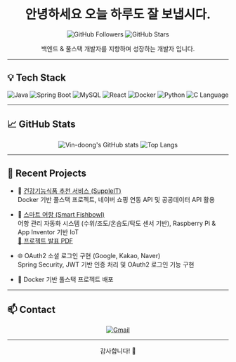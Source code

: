 <h1 align="center">안녕하세요 오늘 하루도 잘 보냅시다.</h1>
<p align="center">
  <img src="https://img.shields.io/github/followers/Vin-doong?label=Followers&style=social" alt="GitHub Followers" />
  <img src="https://img.shields.io/github/stars/Vin-doong?label=Stars&style=social" alt="GitHub Stars" />
</p>

<p align="center">백엔드 & 풀스택 개발자를 지향하며 성장하는 개발자 입니다.</p>

---

## 💡 Tech Stack

<p align="center">
  <img src="https://img.shields.io/badge/Java-007396?style=for-the-badge&logo=openjdk&logoColor=white" alt="Java" />
  <img src="https://img.shields.io/badge/Spring Boot-6DB33F?style=for-the-badge&logo=spring-boot&logoColor=white" alt="Spring Boot" />
  <img src="https://img.shields.io/badge/MySQL-4479A1?style=for-the-badge&logo=mysql&logoColor=white" alt="MySQL" />
  <img src="https://img.shields.io/badge/React-61DAFB?style=for-the-badge&logo=react&logoColor=black" alt="React" />
  <img src="https://img.shields.io/badge/Docker-2496ED?style=for-the-badge&logo=docker&logoColor=white" alt="Docker" />
  <img src="https://img.shields.io/badge/Python-3776AB?style=for-the-badge&logo=python&logoColor=white" alt="Python" />
  <img src="https://img.shields.io/badge/C-A8B9CC?style=for-the-badge&logo=c&logoColor=white" alt="C Language" />
</p>

---

## 📈 GitHub Stats

<p align="center">
  <img src="https://github-readme-stats.vercel.app/api?username=Vin-doong&show_icons=true&theme=default" alt="Vin-doong's GitHub stats" />
  <img src="https://github-readme-stats.vercel.app/api/top-langs/?username=Vin-doong&layout=compact&theme=default" alt="Top Langs" />
</p>

---

## 📝 Recent Projects

- 💊 [건강기능식품 추천 서비스 (SuppleIT)](https://github.com/Vin-doong/suppleit_docker_final)  
  Docker 기반 풀스택 프로젝트, 네이버 쇼핑 연동 API 및 공공데이터 API 활용

- 🐠 [스마트 어항 (Smart Fishbowl)](https://github.com/Vin-doong/smartfishbowl)  
  어항 관리 자동화 시스템 (수위/조도/온습도/탁도 센서 기반), Raspberry Pi & App Inventor 기반 IoT  
  [📄 프로젝트 발표 PDF](https://github.com/Vin-doong/smartfishbowl/blob/main/14%EC%A1%B0_%EC%8A%A4%EB%A7%88%ED%8A%B8%EC%96%B4%ED%95%AD_%EC%9E%91%ED%92%88%EA%B5%AC%ED%98%84_%EC%B5%9C%EC%A2%85.pdf)

- 🌐 OAuth2 소셜 로그인 구현 (Google, Kakao, Naver)  
  Spring Security, JWT 기반 인증 처리 및 OAuth2 로그인 기능 구현

- 🐳 Docker 기반 풀스택 프로젝트 배포

---

## 📫 Contact

<p align="center">
  <a href="mailto:car9506@gmail.com">
    <img src="https://img.shields.io/badge/Gmail-D14836?style=for-the-badge&logo=gmail&logoColor=white" alt="Gmail" />
  </a>
</p>

---

<p align="center">
  감사합니다! 🙌
</p>

